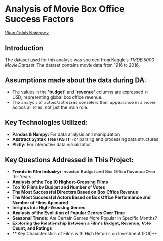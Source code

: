 # Analysis of Movie Box Office Success Factors
[View Colab Notebook](https://colab.research.google.com/drive/1-8m0FyOccRgp0SA--JZYh5MOP3vvNEah#scrollTo=dXS0RFO6_F8z) 
## **Introduction**
The dataset used for this analysis was sourced from Kaggle's *TMDB 5000 Movie Dataset*. The dataset contains movie data from 1916 to 2016.

## **Assumptions made about the data during DA:**
- The values in the **'budget'** and **'revenue'** columns are expressed in USD, representing global box office revenue.
- The analysis of actors/actresses considers their appearance in a movie across all roles, not just the main role.

## **Key Technologies Utilized:**
- **Pandas & Numpy:** For data analysis and manipulation
- **Abstract Syntax Tree (AST):** For parsing and processing data structures
- **Plotly:** For interactive data visualization

## **Key Questions Addressed in This Project:**
- **Trends in Film Industry:** Invested Budget and Box Office Revenue Over the Years
- **Analysis of the Top 10 Highest-Grossing Films**
- **Top 10 Films by Budget and Number of Votes**
- **The Most Successful Directors Based on Box Office Revenue**
- **The Most Successful Actors Based on Box Office Performance and Number of Films Appeared**
- **Insights into High-Grossing Genres**
- **Analysis of the Evolution of Popular Genres Over Time**
- **Seasonal Trends:** Are Certain Genres More Popular in Specific Months?
- **Exploring the Relationship Between a Film's Budget, Revenue, Vote Count, and Ratings**
- ** Key Characteristics of Films with High Returns on Investment (ROI)**
